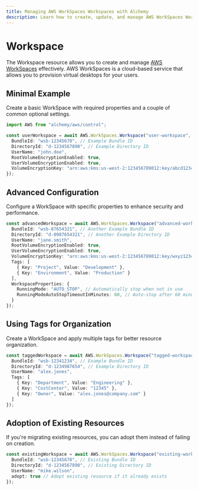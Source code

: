 ```yaml
---
title: Managing AWS WorkSpaces Workspaces with Alchemy
description: Learn how to create, update, and manage AWS WorkSpaces Workspaces using Alchemy Cloud Control.
---
```


# Workspace

The Workspace resource allows you to create and manage [AWS WorkSpaces](https://docs.aws.amazon.com/workspaces/latest/userguide/) effectively. AWS WorkSpaces is a cloud-based service that allows you to provision virtual desktops for your users.

## Minimal Example

Create a basic WorkSpace with required properties and a couple of common optional settings.

```ts
import AWS from "alchemy/aws/control";

const userWorkspace = await AWS.WorkSpaces.Workspace("user-workspace", {
  BundleId: "wsb-12345678", // Example Bundle ID
  DirectoryId: "d-1234567890", // Example Directory ID
  UserName: "john.doe",
  RootVolumeEncryptionEnabled: true,
  UserVolumeEncryptionEnabled: true,
  VolumeEncryptionKey: "arn:aws:kms:us-west-2:123456789012:key/abcd1234-ef56-78gh-90ij-klmnopqrstuv",
});
```

## Advanced Configuration

Configure a WorkSpace with specific properties to enhance security and performance.

```ts
const advancedWorkspace = await AWS.WorkSpaces.Workspace("advanced-workspace", {
  BundleId: "wsb-87654321", // Another Example Bundle ID
  DirectoryId: "d-0987654321", // Another Example Directory ID
  UserName: "jane.smith",
  RootVolumeEncryptionEnabled: true,
  UserVolumeEncryptionEnabled: true,
  VolumeEncryptionKey: "arn:aws:kms:us-west-2:123456789012:key/wxyz1234-abcd-ef56-78gh-ijklmnopqrstuv",
  Tags: [
    { Key: "Project", Value: "Development" },
    { Key: "Environment", Value: "Production" }
  ],
  WorkspaceProperties: {
    RunningMode: "AUTO_STOP", // Automatically stop when not in use
    RunningModeAutoStopTimeoutInMinutes: 60, // Auto-stop after 60 minutes
  }
});
```

## Using Tags for Organization

Create a WorkSpace and apply multiple tags for better resource organization.

```ts
const taggedWorkspace = await AWS.WorkSpaces.Workspace("tagged-workspace", {
  BundleId: "wsb-12341234", // Example Bundle ID
  DirectoryId: "d-1234987654", // Example Directory ID
  UserName: "alex.jones",
  Tags: [
    { Key: "Department", Value: "Engineering" },
    { Key: "CostCenter", Value: "12345" },
    { Key: "Owner", Value: "alex.jones@company.com" }
  ]
});
```

## Adoption of Existing Resources

If you're migrating existing resources, you can adopt them instead of failing on creation.

```ts
const existingWorkspace = await AWS.WorkSpaces.Workspace("existing-workspace", {
  BundleId: "wsb-12345678", // Existing Bundle ID
  DirectoryId: "d-1234567890", // Existing Directory ID
  UserName: "mike.wilson",
  adopt: true // Adopt existing resource if it already exists
});
```